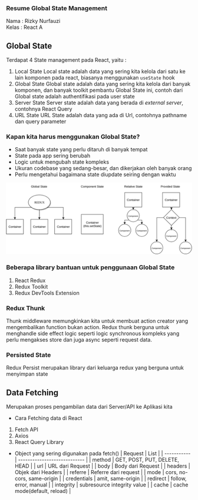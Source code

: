 ### Resume Global State Management

Nama : Rizky Nurfauzi  
Kelas : React A

## Global State

Terdapat 4 State management pada React, yaitu :

1. Local State
   Local state adalah data yang sering kita kelola dari satu ke lain komponen pada react, biasanya menggunakan `useState` hook
2. Global State
   Global state adalah data yang sering kita kelola dari banyak komponen, dan banyak toolkit pembantu Global State ini, contoh dari Global state adalah authentifikasi pada user state
3. Server State
   Server state adalah data yang berada di _external server_, contohnya React Query
4. URL State
   URL State adalah data yang ada di Url, contohnya pathname dan query parameter

### Kapan kita harus menggunakan Global State?

- Saat banyak state yang perlu ditaruh di banyak tempat
- State pada app sering berubah
- Logic untuk mengubah state kompleks
- Ukuran codebase yang sedang-besar, dan dikerjakan oleh banyak orang
- Perlu mengetahui bagaimana state diupdate seiring dengan waktu

![Global State](Screenshots/GlobalState.png)

### Beberapa library bantuan untuk penggunaan Global State

1. React Redux
2. Redux Toolkit
3. Redux DevTools Extension

### Redux Thunk

Thunk middleware memungkinkan kita untuk membuat action creator yang mengembalikan function bukan action. Redux thunk berguna untuk menghandle side effect logic seperti logic synchronous kompleks yang perlu mengakses store dan juga async seperti request data.

### Persisted State

Redux Persist merupakan library dari keluarga redux yang berguna untuk menyimpan state

## Data Fetching

Merupakan proses pengambilan data dari Server/API ke Aplikasi kita

- Cara Fetching data di React

1. Fetch API
2. Axios
3. React Query Library

- Object yang sering digunakan pada fetch()
  | Request | List |
  | ----------- | ---------------------------- |
  | method | GET, POST, PUT, DELETE, HEAD |
  | url | URL dari Request |
  | body | Body dari Request |
  | headers | Objek dari Headers |
  | referre | Referre dari request |
  | mode | cors, no-cors, same-origin |
  | credentials | amit, same-origin |
  | redirect | follow, error, manual |
  | integrity | subresource integrity value |
  | cache | cache mode(default, reload) |
